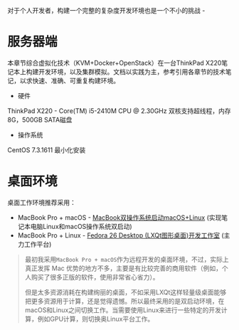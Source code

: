 对于个人开发者，构建一个完整的复杂度开发环境也是一个不小的挑战 - 

# 服务器端

本章节综合虚拟化技术（KVM+Docker+OpenStack）在一台ThinkPad X220笔记本上构建开发环境，以及集群模拟。文档以实践为主，参考引用各章节的技术笔记，以求快速、准确、可重复构建环境。

* 硬件

ThinkPad X220 - Core(TM) i5-2410M CPU @ 2.30GHz 双核支持超线程，内存8G，500GB SATA磁盘

* 操作系统

CentOS 7.3.1611 最小化安装

# 桌面环境

桌面工作环境推荐采用：

* MacBook Pro + macOS - [MacBook双操作系统启动macOS+Linux](macbook_dual_boot_macos_linux) (实现笔记本电脑Linux和macOS操作系统双启动)
* MacBook Pro + Linux - [Fedora 26 Desktop (LXQt图形桌面)开发工作室](fedora_develop_studio) (主力工作平台)

> 最初我采用`MacBook Pro + macOS`作为远程开发的桌面环境，不过，实际上真正发挥 Mac 优势的地方不多，主要是有比较完善的商用软件（例如，个人购买了很多正版的软件，使用非常省心省力）。
>
> 但是太多资源消耗在构建绚丽的桌面，不如采用LXQt这样轻量级桌面能够把更多资源用于计算，还是觉得遗憾。所以最终采用的是双启动环境，在macOS和Linux之间切换工作。当需要使用Linux来进行一些特定的开发计算，例如GPU计算，则切换奥Linux平台工作。